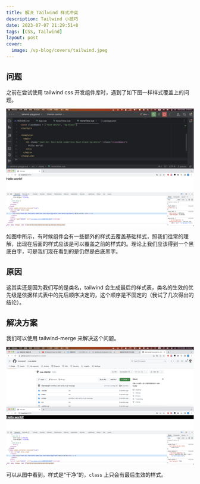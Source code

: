 ```yaml
---
title: 解决 Tailwind 样式冲突
description: Tailwind 小技巧
date: 2023-07-07 21:29:51+8
tags: [CSS, Tailwind]
layout: post
cover:
  image: /vp-blog/covers/tailwind.jpeg
---
```


## 问题

之前在尝试使用 tailwind css 开发组件库时，遇到了如下图一样样式覆盖上的问题。

![](/resources/2023-07/13.png)

如图中所示，有时候组件会有一些额外的样式去覆盖基础样式，照我们往常的理解，出现在后面的样式应该是可以覆盖之前的样式的。理论上我们应该得到一个黑底白字，可是我们现在看到的是仍然是白底黑字。


## 原因

这其实还是因为我们写的是类名，tailwind 会生成最后的样式表，类名的生效的优先级是依据样式表中的先后顺序决定的，这个顺序是不固定的（我试了几次得出的结论）。


## 解决方案

我们可以使用 tailwind-merge 来解决这个问题。

![](/resources/2023-07/14.png)

可以从图中看到，样式是“干净”的，`class` 上只会有最后生效的样式。

